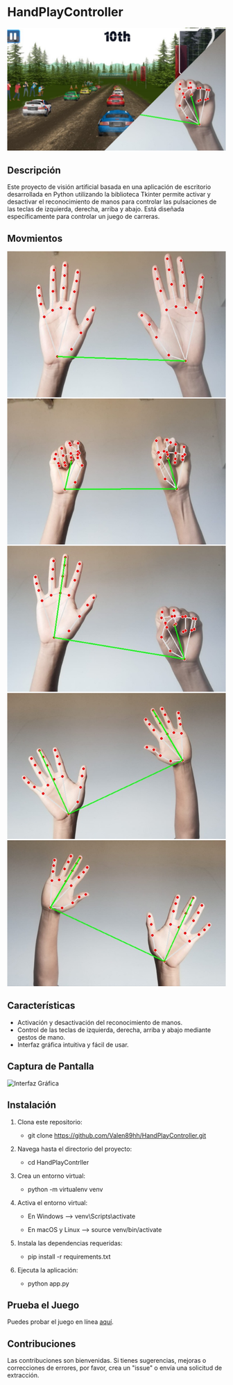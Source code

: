# HandPlayController

![Interfaz Gráfica](images/portada.png)

## Descripción

Este proyecto de visión artificial basada en una aplicación de escritorio desarrollada en Python utilizando la biblioteca Tkinter permite activar y desactivar el reconocimiento de manos para controlar las pulsaciones de las teclas de izquierda, derecha, arriba y abajo. Está diseñada específicamente para controlar un juego de carreras.

## Movmientos

![Stop](images/stop.jpeg)
![Up](images/up.jpeg)
![Down](images/down.jpeg)
![Left](images/left.jpeg)
![Rigth](images/right.jpeg)




## Características

- Activación y desactivación del reconocimiento de manos.
- Control de las teclas de izquierda, derecha, arriba y abajo mediante gestos de mano.
- Interfaz gráfica intuitiva y fácil de usar.

## Captura de Pantalla

![Interfaz Gráfica](ruta/imagen.png)

## Instalación

1. Clona este repositorio:

    - git clone https://github.com/Valen89hh/HandPlayController.git

2. Navega hasta el directorio del proyecto:

    - cd HandPlayContrller

3. Crea un entorno virtual:

    - python -m virtualenv venv

4. Activa el entorno virtual:

    - En Windows --> venv\Scripts\activate

    - En macOS y Linux --> source venv/bin/activate

5. Instala las dependencias requeridas:

    - pip install -r requirements.txt

6. Ejecuta la aplicación:

    - python app.py


## Prueba el Juego

Puedes probar el juego en línea [aquí](https://www.juegos.com/juego/rally-champion).

## Contribuciones

Las contribuciones son bienvenidas. Si tienes sugerencias, mejoras o correcciones de errores, por favor, crea un "issue" o envía una solicitud de extracción.